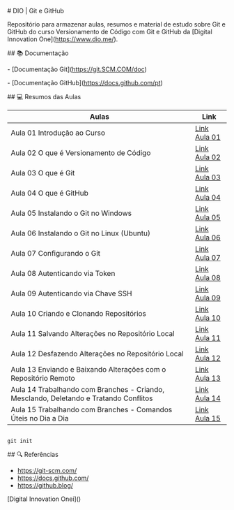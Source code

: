 \# DIO | Git e GitHub



Repositório para armazenar aulas, resumos e material de estudo sobre Git e GitHub do curso Versionamento de Código com Git e GitHub da \[Digital Innovation One](https://www.dio.me/).



\## 📚 Documentação

\- \[Documentação Git](https://git.SCM.COM/doc)



\- \[Documentação GitHub](https://docs.github.com/pt)



\## 💻 Resumos das Aulas 





| Aulas | Link |
|-------|---------|
| Aula 01  Introdução ao Curso| [Link Aula 01](https://web.dio.me/track/randstad-analise-de-dados/course/406684a4-396d-4160-94b9-ead934e18564/learning/f3cbaa66-efbd-4c25-842e-2069c188c066?autoplay=1) |
| Aula 02  O que é Versionamento de Código| [Link Aula 02](https://web.dio.me/track/randstad-analise-de-dados/course/406684a4-396d-4160-94b9-ead934e18564/learning/68183181-bc0a-4b66-a877-42dd42b5bc9c?autoplay=1) |
| Aula 03  O que é Git| [Link Aula 03](https://web.dio.me/track/randstad-analise-de-dados/course/406684a4-396d-4160-94b9-ead934e18564/learning/a7e0b074-3907-4ca8-a74f-8378ffb8f458?autoplay=1) |
| Aula 04  O que é GitHub | [Link Aula 04](https://web.dio.me/track/randstad-analise-de-dados/course/406684a4-396d-4160-94b9-ead934e18564/learning/b86569c8-84af-438d-83ae-eb2a728bb291?autoplay=1) |
| Aula 05  Instalando o Git no Windows| [Link Aula 05](https://web.dio.me/track/randstad-analise-de-dados/course/406684a4-396d-4160-94b9-ead934e18564/learning/c8d73362-9038-4259-af4c-30dcc5551afe?autoplay=1) |
| Aula 06  Instalando o Git no Linux (Ubuntu)| [Link Aula 06](https://web.dio.me/track/randstad-analise-de-dados/course/406684a4-396d-4160-94b9-ead934e18564/learning/5e5fe1c6-59d6-4003-b4a1-e9799c7755ec?autoplay=1) |
| Aula 07  Configurando o Git| [Link Aula 07](https://web.dio.me/track/randstad-analise-de-dados/course/406684a4-396d-4160-94b9-ead934e18564/learning/f9b294d2-f8ca-4364-9031-1e897721b3e2?autoplay=1) |
| Aula 08  Autenticando via Token| [Link Aula 08](https://web.dio.me/track/randstad-analise-de-dados/course/406684a4-396d-4160-94b9-ead934e18564/learning/3d13d85f-2508-4396-9657-4643d3302c79?autoplay=1) |
| Aula 09  Autenticando via Chave SSH| [Link Aula 09](https://web.dio.me/track/randstad-analise-de-dados/course/406684a4-396d-4160-94b9-ead934e18564/learning/a53b7d6e-d7a2-40de-a8f9-cc30b42fc93d?autoplay=1) |
| Aula 10  Criando e Clonando Repositórios| [Link Aula 10](https://web.dio.me/track/randstad-analise-de-dados/course/406684a4-396d-4160-94b9-ead934e18564/learning/a377a00b-461c-4ab0-8258-3addd2fef14c?autoplay=1) |
| Aula 11  Salvando Alterações no Repositório Local| [Link Aula 11](https://web.dio.me/track/randstad-analise-de-dados/course/406684a4-396d-4160-94b9-ead934e18564/learning/599dd3dd-d189-474f-a55c-22f37b4472da?autoplay=1) |
| Aula 12  Desfazendo Alterações no Repositório Local| [Link Aula 12](https://web.dio.me/track/randstad-analise-de-dados/course/406684a4-396d-4160-94b9-ead934e18564/learning/3f9f2336-6fd5-44cb-ba39-d1a4f6448023?autoplay=1) |
| Aula 13  Enviando e Baixando Alterações com o Repositório Remoto| [Link Aula 13](https://web.dio.me/track/randstad-analise-de-dados/course/406684a4-396d-4160-94b9-ead934e18564/learning/dd17c56e-2327-493c-942a-358a49a26549?autoplay=1) |
| Aula 14  Trabalhando com Branches - Criando, Mesclando, Deletando e Tratando Conflitos| [Link Aula 14](https://web.dio.me/track/randstad-analise-de-dados/course/406684a4-396d-4160-94b9-ead934e18564/learning/2c7fd2b1-e7c4-4947-9b07-ffcbfb4bd689?autoplay=1) |
| Aula 15  Trabalhando com Branches - Comandos Úteis no Dia a Dia| [Link Aula 15](https://web.dio.me/track/randstad-analise-de-dados/course/406684a4-396d-4160-94b9-ead934e18564/learning/80018fab-daac-4917-8527-a6be2e0c3cf0?autoplay=1) |

```

git init

```



\## 🔍 Referências

- https://git-scm.com/
- https://docs.github.com/
- https://github.blog/

\[Digital Innovation Onei]()



